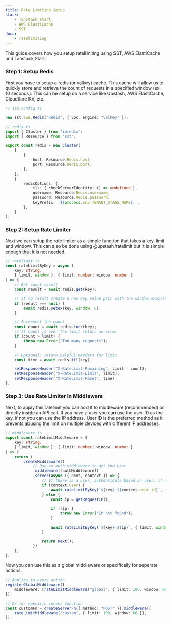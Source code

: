 ```yaml
---
title: Rate Limiting Setup
stack:
    - Tanstack Start
    - AWS ElastiCache
    - SST
docs:
    - ratelimiting
---
```


This guide covers how you setup ratelimiting using SST, AWS ElastiCache and Tanstack Start.

### Step 1: Setup Redis

First you have to setup a redis (or valkey) cache. This cache will allow us to quickly store and retrieve the count of requests in a specified window (ex. 10 seconds). This can be setup on a service like Upstash, AWS ElastiCache, Cloudflare KV, etc.

```ts
// sst.config.ts

new sst.aws.Redis("Redis", { vpc, engine: "valkey" });

// redis.ts
import { Cluster } from "ioredis";
import { Resource } from "sst";

export const redis = new Cluster(
	[
		{
			host: Resource.Redis.host,
			port: Resource.Redis.port,
		},
	],
	{
		redisOptions: {
			tls: { checkServerIdentity: () => undefined },
			username: Resource.Redis.username,
			password: Resource.Redis.password,
			keyPrefix: `${process.env.TENANT_STAGE_NAME}:`,
		},
	}
);
```

### Step 2: Setup Rate Limiter

Next we can setup the rate limiter as a simple function that takes a key, limit and window. This can also be done using @upstash/ratelimit but it is simple enough that it is not needed.

```ts
// ratelimit.ts
const rateLimitByKey = async (
	key: string,
	{ limit, window }: { limit: number; window: number }
) => {
	// Get count result
	const result = await redis.get(key);

	// If no result create a new key value pair with the window expiration.
	if (result === null) {
		await redis.setex(key, window, 0);
	}

	// Increment the count
	const count = await redis.incr(key);
	// If count is over the limit return an error
	if (count > limit) {
		throw new Error("Too many requests");
	}

	// Optional: return helpful headers for limit
	const time = await redis.ttl(key);

	setResponseHeader("X-RateLimit-Remaining", limit - count);
	setResponseHeader("X-RateLimit-Limit", limit);
	setResponseHeader("X-RateLimit-Reset", time);
};
```

### Step 3: Use Rate Limiter In Middleware

Next, to apply this ratelimit you can add it to middleware (recommended) or directly inside an API call. If you have a user you can use the user ID as the key, if not you can use the IP address. User ID is the preferred method as it prevents abusing the limit on multiple devices with different IP addresses.

```ts
// middleware.ts
export const rateLimitMiddleware = (
	key: string,
	{ limit, window }: { limit: number; window: number }
) => {
	return (
		createMiddleware()
			// Use an auth middleware to get the user
			.middleware([authMiddleware])
			.server(async ({ next, context }) => {
				// If there is a user, authenticate based on user, if not use IP
				if (context.user) {
					await rateLimitByKey(`${key}:${context.user.id}`, { limit, window });
				} else {
					const ip = getRequestIP();

					if (!ip) {
						throw new Error("IP not found");
					}

					await rateLimitByKey(`${key}:${ip}`, { limit, window });
				}

				return next();
			})
	);
};
```

Now you can use this as a global middleware or specifically for seperate actions.

```ts
// Applies to every action
registerGlobalMiddleware({
	middleware: [rateLimitMiddleware("global", { limit: 100, window: 60 })],
});

// Or for specific server function
const customFn = createServerFn({ method: "POST" }).middleware([
	rateLimitMiddleware("custom", { limit: 100, window: 60 }),
]);
```

